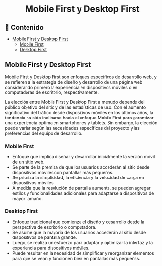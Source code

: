 <h1 align="center">Mobile First y Desktop First</h1>

<h2>📑 Contenido</h2>

- [Mobile First y Desktop First](#mobile-first-y-desktop-first)
  - [Mobile First](#mobile-first)
  - [Desktop First](#desktop-first)

## Mobile First y Desktop First

Mobile First y Desktop First son enfoques específicos de desarrollo web, y se refieren a la estrategia de diseño y desarrollo de una página web considerando primero la experiencia en dispositivos móviles o en computadoras de escritorio, respectivamente.

La elección entre Mobile First y Desktop First a menudo depende del público objetivo del sitio y de las estadísticas de uso. Con el aumento significativo del tráfico desde dispositivos móviles en los últimos años, la tendencia ha sido inclinarse hacia el enfoque Mobile First para garantizar una experiencia óptima en smartphones y tablets. Sin embargo, la elección puede variar según las necesidades específicas del proyecto y las preferencias del equipo de desarrollo.

### Mobile First

- Enfoque que implica diseñar y desarrollar inicialmente la versión móvil de un sitio web.
- Se parte de la premisa de que los usuarios accederán al sitio desde dispositivos móviles con pantallas más pequeñas.
- Se prioriza la simplicidad, la eficiencia y la velocidad de carga en dispositivos móviles.
- A medida que la resolución de pantalla aumenta, se pueden agregar estilos y funcionalidades adicionales para adaptarse a dispositivos de mayor tamaño.

### Desktop First

- Enfoque tradicional que comienza el diseño y desarrollo desde la perspectiva de escritorio o computadora.
- Se asume que la mayoría de los usuarios accederán al sitio desde dispositivos de pantalla grande.
- Luego, se realiza un esfuerzo para adaptar y optimizar la interfaz y la experiencia para dispositivos móviles.
- Puede resultar en la necesidad de simplificar y reorganizar elementos para que se vean y funcionen bien en pantallas más pequeñas.


